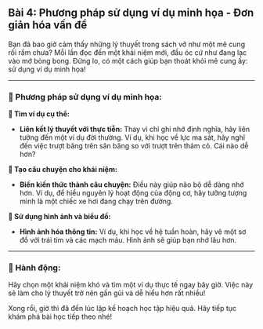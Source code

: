 ## Bài 4: Phương pháp sử dụng ví dụ minh họa - Đơn giản hóa vấn đề

Bạn đã bao giờ cảm thấy những lý thuyết trong sách vở như một mê cung rối rắm chưa? Mỗi lần đọc đến một khái niệm mới, đầu óc cứ như đang lạc vào mớ bòng bong. Đừng lo, có một cách giúp bạn thoát khỏi mê cung ấy: sử dụng ví dụ minh họa!

---

### 📌 Phương pháp sử dụng ví dụ minh họa:

**🔹 Tìm ví dụ cụ thể:**
- **Liên kết lý thuyết với thực tiễn:** Thay vì chỉ ghi nhớ định nghĩa, hãy liên tưởng đến một ví dụ đời thường. Ví dụ, khi học về lực ma sát, hãy nghĩ đến việc trượt băng trên sân băng so với trượt trên thảm cỏ. Cái nào dễ hơn?

**🔹 Tạo câu chuyện cho khái niệm:**
- **Biến kiến thức thành câu chuyện:** Điều này giúp não bộ dễ dàng nhớ hơn. Ví dụ, để hiểu nguyên lý hoạt động của động cơ, hãy tưởng tượng mình là một chiếc xe hơi đang chạy trên đường.

**🔹 Sử dụng hình ảnh và biểu đồ:**
- **Hình ảnh hóa thông tin:** Ví dụ, khi học về hệ tuần hoàn, hãy vẽ một sơ đồ với trái tim và các mạch máu. Hình ảnh sẽ giúp bạn nhớ lâu hơn.

---

### 🚀 Hành động:

Hãy chọn một khái niệm khó và tìm một ví dụ thực tế ngay bây giờ. Việc này sẽ làm cho lý thuyết trở nên gần gũi và dễ hiểu hơn rất nhiều!

Xong rồi, giờ thì đã đến lúc lập kế hoạch học tập hiệu quả. Hãy tiếp tục khám phá bài học tiếp theo nhé!